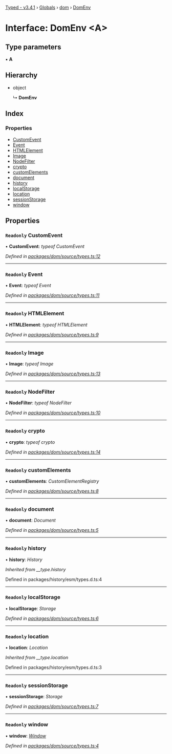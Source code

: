 [Typed - v3.4.1](../README.md) › [Globals](../globals.md) › [dom](../modules/dom.md) › [DomEnv](dom.domenv.md)

# Interface: DomEnv <**A**>

## Type parameters

▪ **A**

## Hierarchy

* object

  ↳ **DomEnv**

## Index

### Properties

* [CustomEvent](dom.domenv.md#readonly-customevent)
* [Event](dom.domenv.md#readonly-event)
* [HTMLElement](dom.domenv.md#readonly-htmlelement)
* [Image](dom.domenv.md#readonly-image)
* [NodeFilter](dom.domenv.md#readonly-nodefilter)
* [crypto](dom.domenv.md#readonly-crypto)
* [customElements](dom.domenv.md#readonly-customelements)
* [document](dom.domenv.md#readonly-document)
* [history](dom.domenv.md#readonly-history)
* [localStorage](dom.domenv.md#readonly-localstorage)
* [location](dom.domenv.md#readonly-location)
* [sessionStorage](dom.domenv.md#readonly-sessionstorage)
* [window](dom.domenv.md#readonly-window)

## Properties

### `Readonly` CustomEvent

• **CustomEvent**: *typeof CustomEvent*

*Defined in [packages/dom/source/types.ts:12](https://github.com/TylorS/typed-prelude/blob/cf24d7c0/packages/dom/source/types.ts#L12)*

___

### `Readonly` Event

• **Event**: *typeof Event*

*Defined in [packages/dom/source/types.ts:11](https://github.com/TylorS/typed-prelude/blob/cf24d7c0/packages/dom/source/types.ts#L11)*

___

### `Readonly` HTMLElement

• **HTMLElement**: *typeof HTMLElement*

*Defined in [packages/dom/source/types.ts:9](https://github.com/TylorS/typed-prelude/blob/cf24d7c0/packages/dom/source/types.ts#L9)*

___

### `Readonly` Image

• **Image**: *typeof Image*

*Defined in [packages/dom/source/types.ts:13](https://github.com/TylorS/typed-prelude/blob/cf24d7c0/packages/dom/source/types.ts#L13)*

___

### `Readonly` NodeFilter

• **NodeFilter**: *typeof NodeFilter*

*Defined in [packages/dom/source/types.ts:10](https://github.com/TylorS/typed-prelude/blob/cf24d7c0/packages/dom/source/types.ts#L10)*

___

### `Readonly` crypto

• **crypto**: *typeof crypto*

*Defined in [packages/dom/source/types.ts:14](https://github.com/TylorS/typed-prelude/blob/cf24d7c0/packages/dom/source/types.ts#L14)*

___

### `Readonly` customElements

• **customElements**: *CustomElementRegistry*

*Defined in [packages/dom/source/types.ts:8](https://github.com/TylorS/typed-prelude/blob/cf24d7c0/packages/dom/source/types.ts#L8)*

___

### `Readonly` document

• **document**: *Document*

*Defined in [packages/dom/source/types.ts:5](https://github.com/TylorS/typed-prelude/blob/cf24d7c0/packages/dom/source/types.ts#L5)*

___

### `Readonly` history

• **history**: *History*

*Inherited from __type.history*

Defined in packages/history/esm/types.d.ts:4

___

### `Readonly` localStorage

• **localStorage**: *Storage*

*Defined in [packages/dom/source/types.ts:6](https://github.com/TylorS/typed-prelude/blob/cf24d7c0/packages/dom/source/types.ts#L6)*

___

### `Readonly` location

• **location**: *Location*

*Inherited from __type.location*

Defined in packages/history/esm/types.d.ts:3

___

### `Readonly` sessionStorage

• **sessionStorage**: *Storage*

*Defined in [packages/dom/source/types.ts:7](https://github.com/TylorS/typed-prelude/blob/cf24d7c0/packages/dom/source/types.ts#L7)*

___

### `Readonly` window

• **window**: *[Window](../modules/timer.md#window)*

*Defined in [packages/dom/source/types.ts:4](https://github.com/TylorS/typed-prelude/blob/cf24d7c0/packages/dom/source/types.ts#L4)*
